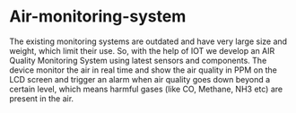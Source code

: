 # Air-monitoring-system
The existing monitoring systems are outdated and have very large size and weight, which limit their use. So, with the help of IOT we develop an AIR Quality Monitoring System using latest sensors and components. The device monitor the air in real time and show the air quality in PPM on the LCD screen and trigger an alarm when air quality goes down beyond a certain level, which means harmful gases (like CO, Methane, NH3 etc) are present in the air.
